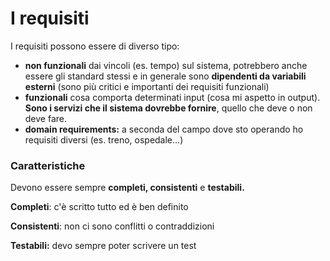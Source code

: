 # I requisiti

I requisiti possono essere di diverso tipo:

* **non funzionali** dai vincoli (es. tempo) sul sistema, potrebbero anche essere gli standard stessi e in generale sono **dipendenti da variabili esterni** (sono più critici e importanti dei requisiti funzionali)
* **funzionali** cosa comporta determinati input (cosa mi aspetto in output). **Sono i servizi che il sistema dovrebbe fornire**, quello che deve o non deve fare.
* **domain requirements:** a seconda del campo dove sto operando ho requisiti diversi (es. treno, ospedale...)

### Caratteristiche

Devono essere sempre **completi, consistenti** e **testabili.**

**Completi**: c'è scritto tutto ed è ben definito

**Consistenti**: non ci sono conflitti o contraddizioni

**Testabili:** devo sempre poter scrivere un test
